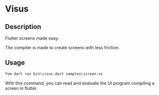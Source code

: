 # Visus

## Description

Flutter screens made easy.

The compiler is made to create screens with less friction.

## Usage

```sh
fvm dart run bin\visus.dart samples\screen.vs
```

With this command, you can read and evaluate the UI program compiling a screen in flutter.